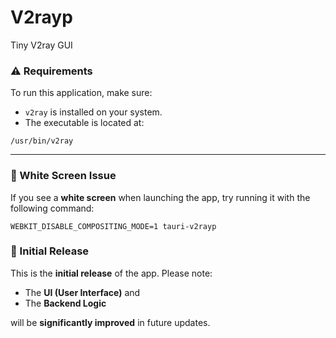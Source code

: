 # V2rayp
Tiny V2ray GUI

### ⚠️ Requirements

To run this application, make sure:

- `v2ray` is installed on your system.
- The executable is located at:

`/usr/bin/v2ray`

---

### 🧩 White Screen Issue

If you see a **white screen** when launching the app, try running it with the following command:

`WEBKIT_DISABLE_COMPOSITING_MODE=1 tauri-v2rayp`


### 🚧 Initial Release

This is the **initial release** of the app. Please note:

- The **UI (User Interface)** and
- The **Backend Logic**

will be **significantly improved** in future updates.